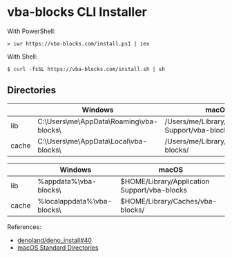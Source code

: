 # vba-blocks CLI Installer

With PowerShell:

```shellsession
> iwr https://vba-blocks.com/install.ps1 | iex
```

With Shell:

```shellsession
$ curl -fsSL https://vba-blocks.com/install.sh | sh
```

## Directories

|       | Windows                                 | macOS
| --    | --                                      | --
| lib   | C:\Users\me\AppData\Roaming\vba-blocks\ | /Users/me/Library/Application Support/vba-blocks
| cache | C:\Users\me\AppData\Local\vba-blocks\   | /Users/me/Library/Caches/vba-blocks/

|       | Windows                    | macOS
| --    | --                         | --
| lib   | %appdata%\vba-blocks\      | $HOME/Library/Application Support/vba-blocks
| cache | %localappdata%\vba-blocks\ | $HOME/Library/Caches/vba-blocks/

References:
- [denoland/deno_install#40](https://github.com/denoland/deno_install/issues/40)
- [macOS Standard Directories](https://developer.apple.com/library/archive/documentation/FileManagement/Conceptual/FileSystemProgrammingGuide/FileSystemOverview/FileSystemOverview.html#//apple_ref/doc/uid/TP40010672-CH2-SW6)
